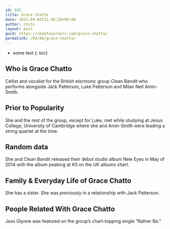 ```yaml
---
id: 101
title: Grace Chatto
date: 2012-04-04T21:48:28+00:00
author: chito
layout: post
guid: https://ukdataservers.com/grace-chatto/
permalink: /04/04/grace-chatto/
---
```


* some text
{: toc}


## Who is  Grace Chatto
                  
                  
                  
Cellist and vocalist for the British electronic group Clean Bandit who performs alongside Jack Patterson, Luke Patterson and Milan Neil Amin-Smith.
                  
                
                
                
## Prior to Popularity 
                  
                  
                  
She and the rest of the group, except for Luke, met while studying at Jesus College, University of Cambridge where she and Amin-Smith were leading a string quartet at the time.
                  
                
                
                
## Random data 
                  
                  
                  
She and Clean Bandit released their debut studio album New Eyes in May of 2014 with the album peaking at #3 on the UK albums chart.
                  
                
                
                
## Family & Everyday Life of Grace Chatto
                  
                  
                  
She has a sister. She was previously in a relationship with Jack Patterson.
                  
                
                
                
## People Related With  Grace Chatto
                  
                  
                  
Jess Glynne was featured on the group&#8217;s chart-topping single &#8220;Rather Be.&#8221;
                  
                
              
            
          
          
          
    
    
  
